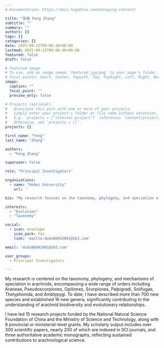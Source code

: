 ```yaml
---
# Documentation: https://docs.hugoblox.com/managing-content/

title: "张锋 Feng Zhang"
subtitle: ""
summary: ""
authors: []
tags: []
categories: []
date: 2025-09-22T09:08:40+08:00
lastmod: 2025-09-22T09:08:40+08:00
featured: false
draft: false

# Featured image
# To use, add an image named `featured.jpg/png` to your page's folder.
# Focal points: Smart, Center, TopLeft, Top, TopRight, Left, Right, BottomLeft, Bottom, BottomRight.
image:
  caption: ""
  focal_point: ""
  preview_only: false

# Projects (optional).
#   Associate this post with one or more of your projects.
#   Simply enter your project's folder or file name without extension.
#   E.g. `projects = ["internal-project"]` references `content/project/deep-learning/index.md`.
#   Otherwise, set `projects = []`.
projects: []

first_name: "Feng"
last_name: "Zhang"

authors:
  - "Feng Zhang"

superuser: false

role: "Principal Investigators"

organizations:
  - name: "Hebei University"
    url: ''

bio: "My research focuses on the taxonomy, phylogeny, and speciation of arachnids."

interests:
  - "Evolution"
  - "Taxonomy"

social:
  - icon: envelope
    icon_pack: fas
    link: 'mailto:dudu06042001@163.com'

email: 'dudu06042001@163.com'

user_groups:
  - Principal Investigators

---
```


My research is centered on the taxonomy, phylogeny, and mechanisms of speciation in arachnids, encompassing a wide range of orders including Araneae, Pseudoscorpiones, Opiliones, Scorpiones, Palpigradi, Solifugae, Thelyphonida, and Amblypygi. To date, I have described more than 700 new species and established 16 new genera, significantly contributing to the understanding of arachnid biodiversity and evolutionary relationships.

I have led 15 research projects funded by the National Natural Science Foundation of China and the Ministry of Science and Technology, along with 8 provincial or ministerial-level grants. My scholarly output includes over 300 scientific papers, nearly 200 of which are indexed in SCI journals, and three authoritative academic monographs, reflecting sustained contributions to arachnological science.